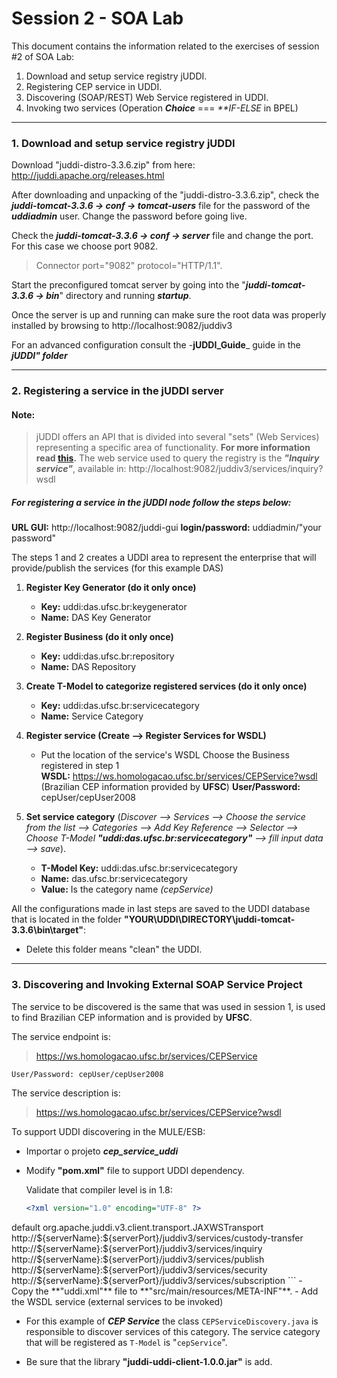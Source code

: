 # Session 2 - SOA Lab

This document contains the information related to the exercises of session #2 of SOA Lab:

1. Download and setup service registry jUDDI.
2. Registering CEP service in UDDI.
3. Discovering (SOAP/REST) Web Service registered in UDDI.
4. Invoking two services (Operation **_Choice_** === _***IF-ELSE*_ in BPEL)

___

### 1. Download and setup service registry jUDDI

Download "juddi-distro-3.3.6.zip" from here: http://juddi.apache.org/releases.html

After downloading and unpacking of the "juddi-distro-3.3.6.zip", check the _**juddi-tomcat-3.3.6 -> conf -> tomcat-users**_ file for the password of the _**uddiadmin**_ user. Change the password before going live.

Check the _**juddi-tomcat-3.3.6 -> conf -> server**_ file and change the port. For this case we choose port 9082.
>Connector port="9082" protocol="HTTP/1.1".

Start the preconfigured tomcat server by going into the "_**juddi-tomcat-3.3.6 -> bin**_" directory and running _**startup**_.

Once the server is up and running can make sure the root data was properly installed by browsing to http://localhost:9082/juddiv3

For an advanced configuration consult the -**jUDDI_Guide**_ guide in the _**jUDDI" folder**_

___

### 2. Registering a service in the jUDDI server

#### Note:
>jUDDI offers an API that is divided into several "sets" (Web Services) representing a specific area of functionality. **For more information read [this](https://juddi.apache.org/docs/3.x/devguide/html/ch01.html#_uddi_and_juddi_api).**
>The web service used to query the registry is the **_"Inquiry service"_**, available in:
     http://localhost:9082/juddiv3/services/inquiry?wsdl

##### For registering a service in the jUDDI node follow the steps below:

 **URL GUI:** http://localhost:9082/juddi-gui
 **login/password:** uddiadmin/"your password"

The steps 1 and 2 creates a UDDI area to represent the enterprise that will provide/publish the services (for this example DAS)

1) **Register Key Generator (do it only once)**
	- **Key:** 	uddi:das.ufsc.br:keygenerator
	- **Name:**	DAS Key Generator 

2) **Register Business (do it only once)**
	- **Key:** 	uddi:das.ufsc.br:repository
	- **Name:** 	DAS Repository

3) **Create T-Model to categorize registered services (do it only once)**
	- **Key:**	uddi:das.ufsc.br:servicecategory
	- **Name:**	Service Category

4) **Register service (Create --> Register Services for WSDL)**
	- Put the location of the service's WSDL
	Choose the Business registered in step 1	
	**WSDL:** https://ws.homologacao.ufsc.br/services/CEPService?wsdl (Brazilian CEP information provided by **UFSC**)
	**User/Password:** cepUser/cepUser2008
	
5) **Set service category** 
(_Discover --> Services --> Choose the service from the list --> Categories --> Add Key Reference --> Selector --> Choose T-Model **"uddi:das.ufsc.br:servicecategory"** --> fill input data --> save_).

	- **T-Model Key:**	uddi:das.ufsc.br:servicecategory
	- **Name:**		    das.ufsc.br:servicecategory
	- **Value:**			Is the category name _(cepService)_


All the configurations made in last steps are saved to the UDDI database that is located in the folder **"YOUR\UDDI\DIRECTORY\juddi-tomcat-3.3.6\bin\target"**:
- Delete this folder means "clean" the UDDI.
___

### 3. Discovering and Invoking External SOAP Service Project

The service to be discovered is the same that was used in session 1, is used to find Brazilian CEP information and is provided by **UFSC**.

The service endpoint is:
> https://ws.homologacao.ufsc.br/services/CEPService
    
    User/Password: cepUser/cepUser2008

The service description is:
> https://ws.homologacao.ufsc.br/services/CEPService?wsdl


To support UDDI discovering in the MULE/ESB:

- Importar o projeto _**cep_service_uddi**_

- Modify **"pom.xml"** file to support UDDI dependency.

    Validate that compiler level is in 1.8:

    ```xml
   <?xml version="1.0" encoding="UTF-8" ?>
<uddi>
	<manager name="default">
		<nodes>
			<node isHomeJUDDI="true">
				<name>default</name>
				<properties>
					<property name="serverName" value="localhost" />
					<property name="serverPort" value="9082" />
				</properties>
				<!-- JAX-WS Transport -->
				<proxyTransport>org.apache.juddi.v3.client.transport.JAXWSTransport</proxyTransport>
				<custodyTransferUrl>http://${serverName}:${serverPort}/juddiv3/services/custody-transfer</custodyTransferUrl>
				<inquiryUrl>http://${serverName}:${serverPort}/juddiv3/services/inquiry</inquiryUrl>
				<publishUrl>http://${serverName}:${serverPort}/juddiv3/services/publish</publishUrl>
				<securityUrl>http://${serverName}:${serverPort}/juddiv3/services/security</securityUrl>
				<subscriptionUrl>http://${serverName}:${serverPort}/juddiv3/services/subscription</subscriptionUrl>
			</node>
		</nodes>
	</manager>
</uddi>
    ```
- Copy the **"uddi.xml"** file to **"src/main/resources/META-INF"**.
- Add the WSDL service (external services to be invoked)
     
- For this example of **_CEP Service_** the class `CEPServiceDiscovery.java` is responsible to discover services of this category. The service category that will be registered as `T-Model` is "`cepService`".

- Be sure that the library **"juddi-uddi-client-1.0.0.jar"** is add.
